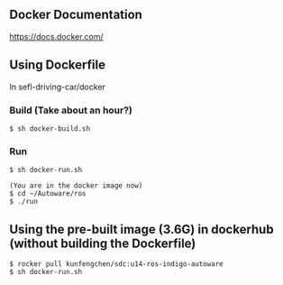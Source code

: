 ## Docker Documentation
https://docs.docker.com/

## Using Dockerfile

In sefl-driving-car/docker

### Build (Take about an hour?)
```
$ sh docker-build.sh
```
### Run
```
$ sh docker-run.sh

(You are in the docker image now)
$ cd ~/Autoware/ros
$ ./run

```

## Using the pre-built image (3.6G) in dockerhub (without building the Dockerfile)
```
$ rocker pull kunfengchen/sdc:u14-ros-indigo-autoware
$ sh docker-run.sh
```
